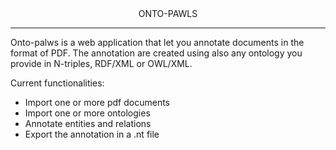 <div align="center">
    ONTO-PAWLS
</div>

------------------------------------------------
  Onto-palws is a web application that let you annotate documents in the format of PDF.
  The annotation are created using also any ontology you provide in N-triples, RDF/XML or OWL/XML.
  
  Current functionalities: 
- Import one or more pdf documents
- Import one or more ontologies
- Annotate entities and relations
- Export the annotation in a .nt file
